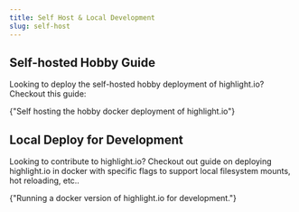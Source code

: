 ```yaml
---
title: Self Host & Local Development
slug: self-host
---
```


## Self-hosted Hobby Guide

Looking to deploy the self-hosted hobby deployment of highlight.io? Checkout this guide:

<DocsCardGroup>
    <DocsCard title="Self-hosted Hobby Guide." href="./self-hosted-hobby-guide.md">
        {"Self hosting the hobby docker deployment of highlight.io"}
    </DocsCard>
</DocsCardGroup>

## Local Deploy for Development

Looking to contribute to highlight.io? Checkout out guide on deploying highlight.io in docker with specific flags to support local filesystem mounts, hot reloading, etc..

<DocsCardGroup>
    <DocsCard title="Local Development Guide." href="./local-development-guide.md">
        {"Running a docker version of highlight.io for development."}
    </DocsCard>
</DocsCardGroup>

